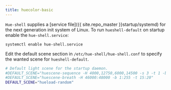 ```yaml
---
title: huecolor-basic
---
```



`Hue-shell` supplies a 
[service file]({{ site.repo_master }}startup/systemd) for the next
generation init system of Linux. To run `hueshell-default` on startup 
enable the `hue-shell.service`:

```
systemctl enable hue-shell.service
```

Edit the default scene section in `/etc/hue-shell/hue-shell.conf` to 
specify the wanted scene for `hueshell-default`.

```sh
# Default light scene for the startup daemon.                                   
#DEFAULT_SCENE="huescene-sequence -H 4000,12750,6000,14500 -s 3 -t 1 -b 255"    
#DEFAULT_SCENE="huescene-breath -H 46000:48000 -b 1:255 -t 15:20"               
DEFAULT_SCENE="hueload-random" 
```
